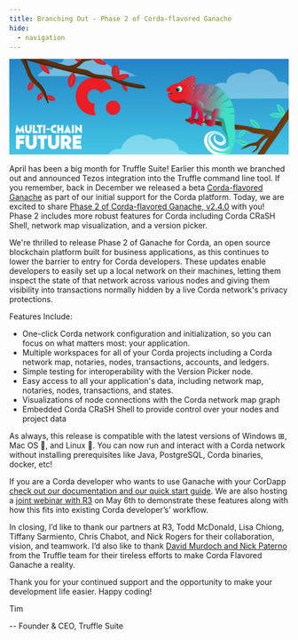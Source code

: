 ```yaml
---
title: Branching Out - Phase 2 of Corda-flavored Ganache
hide:
  - navigation
---
```


![Branching out to Corda-flavored Ganache](/img/blog/branching-out-phase-2-of-corda-flavored-ganache/chameleon-corda-truffle-blog-header.png)

April has been a big month for Truffle Suite! Earlier this month we branched out and announced Tezos integration into the Truffle command line tool. If you remember, back in December we released a beta [Corda-flavored Ganache](https://www.trufflesuite.com/blog/unwrap-the-corda-flavored-ganache-beta) as part of our initial support for the Corda platform. Today, we are excited to share [Phase 2 of Corda-flavored Ganache, v2.4.0](https://github.com/trufflesuite/ganache/releases) with you! Phase 2 includes more robust features for Corda including Corda CRaSH Shell, network map visualization, and a version picker.

We're thrilled to release Phase 2 of Ganache for Corda, an open source blockchain platform built for business applications, as this continues to lower the barrier to entry for Corda developers. These updates enable developers to easily set up a local network on their machines, letting them inspect the state of that network across various nodes and giving them visibility into transactions normally hidden by a live Corda network's privacy protections.

Features Include:

* One-click Corda network configuration and initialization, so you can focus on what matters most: your application.
* Multiple workspaces for all of your Corda projects including a Corda network map, notaries, nodes, transactions, accounts, and ledgers.
* Simple testing for interoperability with the Version Picker node.
* Easy access to all your application's data, including network map, notaries, nodes, transactions, and states.
* Visualizations of node connections with the Corda network map graph
* Embedded Corda CRaSH Shell to provide control over your nodes and project data

As always, this release is compatible with the latest versions of Windows ⊞, Mac OS 🍎, and Linux 🐧. You can now run and interact with a Corda network without installing prerequisites like Java, PostgreSQL, Corda binaries, docker, etc!

If you are a Corda developer who wants to use Ganache with your CorDapp [check out our documentation and our quick start guide](https://www.trufflesuite.com/docs/ganache/corda/working-with-corda). We are also hosting a [joint webinar with R3](https://www.crowdcast.io/e/corda-ganache) on May 6th to demonstrate these features along with how this fits into existing Corda developer’s’ workflow.

In closing, I’d like to thank our partners at R3, Todd McDonald, Lisa Chiong, Tiffany Sarmiento, Chris Chabot, and Nick Rogers for their collaboration, vision, and teamwork. I’d also like to thank [David Murdoch and Nick Paterno](https://www.trufflesuite.com/staff) from the Truffle team for their tireless efforts to make Corda Flavored Ganache a reality.

Thank you for your continued support and the opportunity to make your development life easier. Happy coding!

Tim

-- Founder & CEO, Truffle Suite